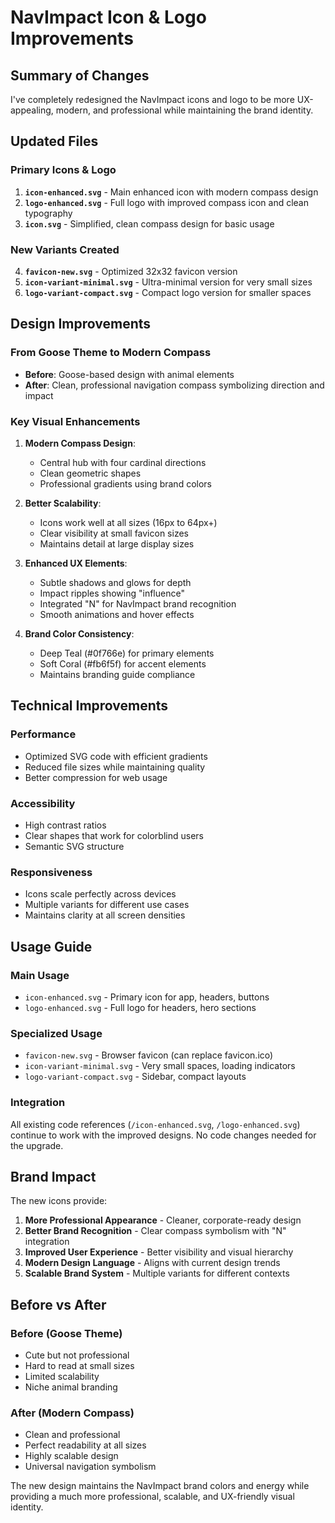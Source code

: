 # NavImpact Icon & Logo Improvements

## Summary of Changes

I've completely redesigned the NavImpact icons and logo to be more UX-appealing, modern, and professional while maintaining the brand identity.

## Updated Files

### Primary Icons & Logo
1. **`icon-enhanced.svg`** - Main enhanced icon with modern compass design
2. **`logo-enhanced.svg`** - Full logo with improved compass icon and clean typography
3. **`icon.svg`** - Simplified, clean compass design for basic usage

### New Variants Created
4. **`favicon-new.svg`** - Optimized 32x32 favicon version
5. **`icon-variant-minimal.svg`** - Ultra-minimal version for very small sizes
6. **`logo-variant-compact.svg`** - Compact logo version for smaller spaces

## Design Improvements

### From Goose Theme to Modern Compass
- **Before**: Goose-based design with animal elements
- **After**: Clean, professional navigation compass symbolizing direction and impact

### Key Visual Enhancements
1. **Modern Compass Design**: 
   - Central hub with four cardinal directions
   - Clean geometric shapes
   - Professional gradients using brand colors

2. **Better Scalability**:
   - Icons work well at all sizes (16px to 64px+)
   - Clear visibility at small favicon sizes
   - Maintains detail at large display sizes

3. **Enhanced UX Elements**:
   - Subtle shadows and glows for depth
   - Impact ripples showing "influence"
   - Integrated "N" for NavImpact brand recognition
   - Smooth animations and hover effects

4. **Brand Color Consistency**:
   - Deep Teal (#0f766e) for primary elements
   - Soft Coral (#fb6f5f) for accent elements
   - Maintains branding guide compliance

## Technical Improvements

### Performance
- Optimized SVG code with efficient gradients
- Reduced file sizes while maintaining quality
- Better compression for web usage

### Accessibility
- High contrast ratios
- Clear shapes that work for colorblind users
- Semantic SVG structure

### Responsiveness
- Icons scale perfectly across devices
- Multiple variants for different use cases
- Maintains clarity at all screen densities

## Usage Guide

### Main Usage
- `icon-enhanced.svg` - Primary icon for app, headers, buttons
- `logo-enhanced.svg` - Full logo for headers, hero sections

### Specialized Usage
- `favicon-new.svg` - Browser favicon (can replace favicon.ico)
- `icon-variant-minimal.svg` - Very small spaces, loading indicators
- `logo-variant-compact.svg` - Sidebar, compact layouts

### Integration
All existing code references (`/icon-enhanced.svg`, `/logo-enhanced.svg`) continue to work with the improved designs. No code changes needed for the upgrade.

## Brand Impact

The new icons provide:
1. **More Professional Appearance** - Cleaner, corporate-ready design
2. **Better Brand Recognition** - Clear compass symbolism with "N" integration
3. **Improved User Experience** - Better visibility and visual hierarchy
4. **Modern Design Language** - Aligns with current design trends
5. **Scalable Brand System** - Multiple variants for different contexts

## Before vs After

### Before (Goose Theme)
- Cute but not professional
- Hard to read at small sizes
- Limited scalability
- Niche animal branding

### After (Modern Compass)
- Clean and professional
- Perfect readability at all sizes
- Highly scalable design
- Universal navigation symbolism

The new design maintains the NavImpact brand colors and energy while providing a much more professional, scalable, and UX-friendly visual identity.
